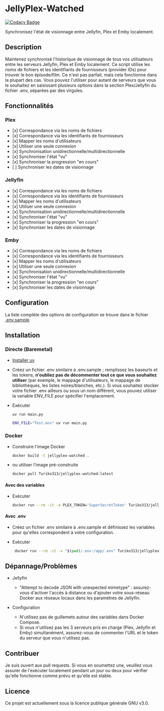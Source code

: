 # JellyPlex-Watched

[![Codacy Badge](https://app.codacy.com/project/badge/Grade/26b47c5db63942f28f02f207f692dc85)](https://www.codacy.com/gh/luigi311/JellyPlex-Watched/dashboard?utm_source=github.com&utm_medium=referral&utm_content=luigi311/JellyPlex-Watched&utm_campaign=Badge_Grade)

Synchronisez l'état de visionnage entre Jellyfin, Plex et Emby localement.

## Description

Maintenez synchronisé l'historique de visionnage de tous vos utilisateurs entre les serveurs Jellyfin, Plex et Emby localement. Ce script utilise les noms de fichiers et les identifiants de fournisseurs (provider IDs) pour trouver le bon épisode/film. Ce n'est pas parfait, mais cela fonctionne dans la plupart des cas. Vous pouvez l'utiliser pour autant de serveurs que vous le souhaitez en saisissant plusieurs options dans la section Plex/Jellyfin du fichier .env, séparées par des virgules.

## Fonctionnalités

### Plex

- \[x] Correspondance via les noms de fichiers
- \[x] Correspondance via les identifiants de fournisseurs
- \[x] Mapper les noms d'utilisateurs
- \[x] Utiliser une seule connexion
- \[x] Synchronisation unidirectionnelle/multidirectionnelle
- \[x] Synchroniser l'état "vu"
- \[x] Synchroniser la progression "en cours"
- \[ ] Synchroniser les dates de visionnage

### Jellyfin

- \[x] Correspondance via les noms de fichiers
- \[x] Correspondance via les identifiants de fournisseurs
- \[x] Mapper les noms d'utilisateurs
- \[x] Utiliser une seule connexion
- \[x] Synchronisation unidirectionnelle/multidirectionnelle
- \[x] Synchroniser l'état "vu"
- \[x] Synchroniser la progression "en cours"
- \[x] Synchroniser les dates de visionnage

### Emby

- \[x] Correspondance via les noms de fichiers
- \[x] Correspondance via les identifiants de fournisseurs
- \[x] Mapper les noms d'utilisateurs
- \[x] Utiliser une seule connexion
- \[x] Synchronisation unidirectionnelle/multidirectionnelle
- \[x] Synchroniser l'état "vu"
- \[x] Synchroniser la progression "en cours"
- \[x] Synchroniser les dates de visionnage

## Configuration

La liste complète des options de configuration se trouve dans le fichier [.env.sample](.env.sample)

## Installation

### Directe (Baremetal)

- [Installer uv](https://docs.astral.sh/uv/getting-started/installation/)

- Créez un fichier .env similaire à .env.sample ; remplissez les baseurls et les tokens, **n'oubliez pas de décommenter tout ce que vous souhaitez utiliser** (par exemple, le mappage d'utilisateurs, le mappage de bibliothèques, les listes noires/blanches, etc.). Si vous souhaitez stocker votre fichier .env ailleurs ou sous un nom différent, vous pouvez utiliser la variable ENV_FILE pour spécifier l'emplacement.

- Exécuter

  ```bash
  uv run main.py
  ```

  ```bash
  ENV_FILE="Test.env" uv run main.py
  ```

### Docker

- Construire l'image Docker

  ```bash
  docker build -t jellyplex-watched .
  ```

- ou utiliser l'image pré-construite

  ```bash
  docker pull Turiko313/jellyplex-watched:latest
  ```

#### Avec des variables

- Exécuter

  ```bash
  docker run --rm -it -e PLEX_TOKEN='SuperSecretToken' Turiko313/jellyplex-watched:latest
  ```

#### Avec .env

- Créez un fichier .env similaire à .env.sample et définissez les variables pour qu'elles correspondent à votre configuration.

- Exécuter

  ```bash
   docker run --rm -it -v "$(pwd)/.env:/app/.env" Turiko313/jellyplex-watched:latest
  ```

## Dépannage/Problèmes

- Jellyfin

  - "Attempt to decode JSON with unexpected mimetype" : assurez-vous d'activer l'accès à distance ou d'ajouter votre sous-réseau Docker aux réseaux locaux dans les paramètres de Jellyfin.

- Configuration
  - N'utilisez pas de guillemets autour des variables dans Docker Compose.
  - Si vous n'utilisez pas les 3 serveurs pris en charge (Plex, Jellyfin et Emby) simultanément, assurez-vous de commenter l'URL et le token du serveur que vous n'utilisez pas.

## Contribuer

Je suis ouvert aux pull requests. Si vous en soumettez une, veuillez vous assurer de l'exécuter localement pendant un jour ou deux pour vérifier qu'elle fonctionne comme prévu et qu'elle est stable.

## Licence

Ce projet est actuellement sous la licence publique générale GNU v3.0.
